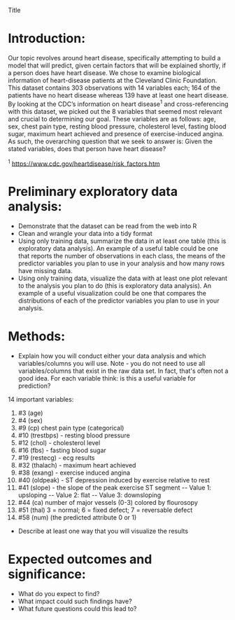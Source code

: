 Title

# Introduction:
Our topic revolves around heart disease, specifically attempting to build a model that will predict, given certain factors that will be explained shortly, if a person does have heart disease. We chose to examine biological information of heart-disease patients at the Cleveland Clinic Foundation. This dataset contains 303 observations with 14 variables each; 164 of the patients have no heart disease whereas 139 have at least one heart disease. By looking at the CDC’s information on heart disease<sup>1</sup>  and cross-referencing with this dataset, we picked out the 8 variables that seemed most relevant and crucial to determining our goal. These variables are as follows: age, sex, chest pain type, resting blood pressure, cholesterol level, fasting blood sugar, maximum heart achieved and presence of exercise-induced angina. As such, the overarching question that we seek to answer is: Given the stated variables, does that person have heart disease?

<sup>1</sup> https://www.cdc.gov/heartdisease/risk_factors.htm

# Preliminary exploratory data analysis:
* Demonstrate that the dataset can be read from the web into R 
* Clean and wrangle your data into a tidy format
* Using only training data, summarize the data in at least one table (this is exploratory data analysis). An example of a useful table could be one that reports the number of observations in each class, the means of the predictor variables you plan to use in your analysis and how many rows have missing data. 
* Using only training data, visualize the data with at least one plot relevant to the analysis you plan to do (this is exploratory data analysis). An example of a useful visualization could be one that compares the distributions of each of the predictor variables you plan to use in your analysis.

# Methods:
* Explain how you will conduct either your data analysis and which variables/columns you will use. Note - you do not need to use all variables/columns that exist in the raw data set. In fact, that's often not a good idea. For each variable think: is this a useful variable for prediction?

14 important variables:
1. #3  (age)       
2. #4  (sex)
3. #9  (cp) chest pain type (categorical)        
4. #10 (trestbps)  - resting blood pressure
5. #12 (chol)      - cholesterol level
6. #16 (fbs)       - fasting blood sugar
7. #19 (restecg)   - ecg results
8. #32 (thalach)   - maximum heart achieved
9. #38 (exang)     - exercise induced angina
10. #40 (oldpeak)  - ST depression induced by exercise relative to rest
11. #41 (slope)     - the slope of the peak exercise ST segment
        -- Value 1: upsloping
        -- Value 2: flat
        -- Value 3: downsloping
12. #44 (ca)     number of major vessels (0-3) colored by flourosopy   
13. #51 (thal)      3 = normal; 6 = fixed defect; 7 = reversable defect
14. #58 (num)       (the predicted attribute 0 or 1)

* Describe at least one way that you will visualize the results

# Expected outcomes and significance:
* What do you expect to find?
* What impact could such findings have?
* What future questions could this lead to?
